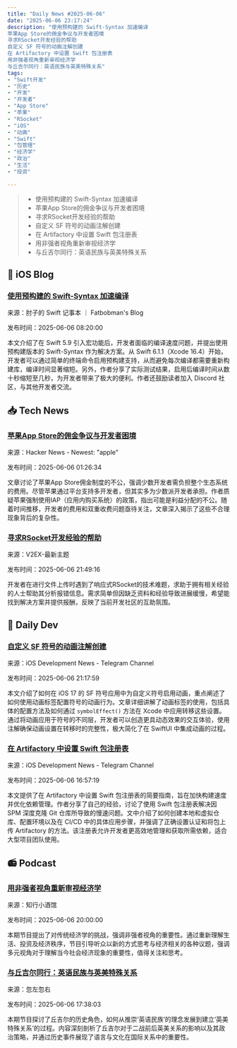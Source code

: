 ```yaml
---
title: "Daily News #2025-06-06"
date: "2025-06-06 23:17:24"
description: "使用预构建的 Swift-Syntax 加速编译
苹果App Store的佣金争议与开发者困境
寻求RSocket开发经验的帮助
自定义 SF 符号的动画注解创建
在 Artifactory 中设置 Swift 包注册表
用非强者视角重新审视经济学
与丘吉尔同行：英语民族与英美特殊关系"
tags: 
- "Swift开发"
- "历史"
- "开发"
- "开发者"
- "App Store"
- "苹果"
- "RSocket"
- "iOS"
- "动画"
- "Swift"
- "包管理"
- "经济学"
- "政治"
- "生活"
- "投资"

---
```


> - 使用预构建的 Swift-Syntax 加速编译
> - 苹果App Store的佣金争议与开发者困境
> - 寻求RSocket开发经验的帮助
> - 自定义 SF 符号的动画注解创建
> - 在 Artifactory 中设置 Swift 包注册表
> - 用非强者视角重新审视经济学
> - 与丘吉尔同行：英语民族与英美特殊关系

## 🍎 iOS Blog

### [使用预构建的 Swift-Syntax 加速编译](https://fatbobman.com/zh/snippet/speed-up-compilation-with-prebuilt-swift-syntax/)

来源：肘子的 Swift 记事本 ｜ Fatbobman's Blog

发布时间：2025-06-06 08:20:00

本文介绍了在 Swift 5.9 引入宏功能后，开发者面临的编译速度问题，并提出使用预构建版本的 Swift-Syntax 作为解决方案。从 Swift 6.1.1（Xcode 16.4）开始，开发者可以通过简单的终端命令启用预构建支持，从而避免每次编译都需要重新构建库，编译时间显著缩短。另外，作者分享了实际测试结果，启用后编译时间从数十秒缩短至几秒，为开发者带来了极大的便利。作者还鼓励读者加入 Discord 社区，与其他开发者交流。

## 📥 Tech News

### [苹果App Store的佣金争议与开发者困境](https://lapcatsoftware.com/articles/2025/6/1.html)

来源：Hacker News - Newest: "apple"

发布时间：2025-06-06 01:26:34

文章讨论了苹果App Store佣金制度的不公，强调少数开发者需负担整个生态系统的费用。尽管苹果通过平台支持多开发者，但其实多为少数派开发者承担。作者质疑苹果强制使用IAP（应用内购买系统）的政策，指出可能是利益分配的不公。随着时间推移，开发者的费用和双重收费问题亟待关注，文章深入揭示了这些不合理现象背后的复杂性。

### [寻求RSocket开发经验的帮助](https://www.v2ex.com/t/1136955)

来源：V2EX-最新主题

发布时间：2025-06-06 21:49:16

开发者在进行文件上传时遇到了响应式RSocket的技术难题，求助于拥有相关经验的人士帮助其分析报错信息。需求简单但因缺乏资料和经验导致进展缓慢，希望能找到解决方案并提供报酬，反映了当前开发社区的互助氛围。

## 💾 Daily Dev

### [自定义 SF 符号的动画注解创建](https://www.createwithswift.com/creating-animation-annotations-for-custom-sf-symbols/)

来源：iOS Development News - Telegram Channel

发布时间：2025-06-06 21:17:59

本文介绍了如何在 iOS 17 的 SF 符号应用中为自定义符号启用动画，重点阐述了如何使用动画标签配置符号的动画行为。文章详细讲解了动画标签的使用，包括具体的配置方法及如何通过 `symbolEffect()` 方法在 Xcode 中应用转移这些设置。通过将动画应用于符号的不同层，开发者可以创造更具动态效果的交互体验，使用注解确保动画设置在转移时的完整性，极大简化了在 SwiftUI 中集成动画的过程。

### [在 Artifactory 中设置 Swift 包注册表](https://albertodebortoli.com/2025/06/06/how-to-setup-a-swift-package-registry-in-artifactory/)

来源：iOS Development News - Telegram Channel

发布时间：2025-06-06 16:57:19

本文提供了在 Artifactory 中设置 Swift 包注册表的简要指南，旨在加快构建速度并优化依赖管理。作者分享了自己的经验，讨论了使用 Swift 包注册表解决因 SPM 深度克隆 Git 仓库所导致的慢速问题。文中介绍了如何创建本地和虚拟仓库、配置环境以及在 CI/CD 中的具体应用步骤，并强调了正确设置认证和将包上传 Artifactory 的方法。该注册表允许开发者更高效地管理和获取所需依赖，适合大型项目团队使用。

## 📻 Podcast

### [用非强者视角重新审视经济学](https://www.xiaoyuzhoufm.com/episode/68427ace79e285b9b882bc61)

来源：知行小酒馆

发布时间：2025-06-06 20:00:00

本期节目提出了对传统经济学的挑战，强调非强者视角的重要性。通过重新理解生活、投资及经济秩序，节目引导听众以新的方式思考与经济相关的各种议题，强调多元视角对于理解当今社会经济现象的重要性，值得关注和思考。

### [与丘吉尔同行：英语民族与英美特殊关系](https://www.xiaoyuzhoufm.com/episode/6842b54a79e285b9b88f4510)

来源：忽左忽右

发布时间：2025-06-06 17:38:03

本期节目探讨了丘吉尔的历史角色，如何从推崇‘英语民族’的理念发展到建立‘英美特殊关系’的过程。内容深刻剖析了丘吉尔对于二战前后英美关系的影响以及其政治策略，并通过历史事件展现了语言与文化在国际关系中的重要性。
